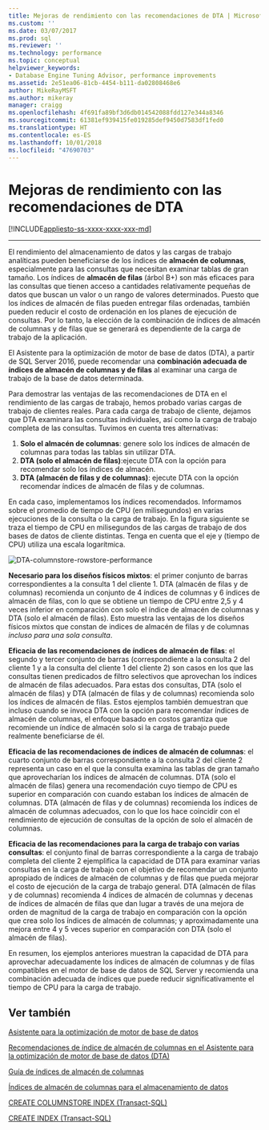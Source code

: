 ```yaml
---
title: Mejoras de rendimiento con las recomendaciones de DTA | Microsoft Docs
ms.custom: ''
ms.date: 03/07/2017
ms.prod: sql
ms.reviewer: ''
ms.technology: performance
ms.topic: conceptual
helpviewer_keywords:
- Database Engine Tuning Advisor, performance improvements
ms.assetid: 2e51ea06-81cb-4454-b111-da02808468e6
author: MikeRayMSFT
ms.author: mikeray
manager: craigg
ms.openlocfilehash: 4f691fa89bf3d6db014542088fdd127e344a8346
ms.sourcegitcommit: 61381ef939415fe019285def9450d7583df1fed0
ms.translationtype: HT
ms.contentlocale: es-ES
ms.lasthandoff: 10/01/2018
ms.locfileid: "47690703"
---
```

# <a name="performance-improvements-using-dta-recommendations"></a>Mejoras de rendimiento con las recomendaciones de DTA
[!INCLUDE[appliesto-ss-xxxx-xxxx-xxx-md](../../includes/appliesto-ss-xxxx-xxxx-xxx-md.md)]


---
El rendimiento del almacenamiento de datos y las cargas de trabajo analíticas pueden beneficiarse de los índices de **almacén de columnas**, especialmente para las consultas que necesitan examinar tablas de gran tamaño. Los índices de **almacén de filas** (árbol B+) son más eficaces para las consultas que tienen acceso a cantidades relativamente pequeñas de datos que buscan un valor o un rango de valores determinados. Puesto que los índices de almacén de filas pueden entregar filas ordenadas, también pueden reducir el costo de ordenación en los planes de ejecución de consultas. Por lo tanto, la elección de la combinación de índices de almacén de columnas y de filas que se generará es dependiente de la carga de trabajo de la aplicación.

El Asistente para la optimización de motor de base de datos (DTA), a partir de SQL Server 2016, puede recomendar una **combinación adecuada de índices de almacén de columnas y de filas** al examinar una carga de trabajo de la base de datos determinada. 

Para demostrar las ventajas de las recomendaciones de DTA en el rendimiento de las cargas de trabajo, hemos probado varias cargas de trabajo de clientes reales. Para cada carga de trabajo de cliente, dejamos que DTA examinara las consultas individuales, así como la carga de trabajo completa de las consultas. Tuvimos en cuenta tres alternativas:
  
  1. **Solo el almacén de columnas**: genere solo los índices de almacén de columnas para todas las tablas sin utilizar DTA. 
  2. **DTA (solo el almacén de filas)**:ejecute DTA con la opción para recomendar solo los índices de almacén.
  3. **DTA (almacén de filas y de columnas)**: ejecute DTA con la opción recomendar índices de almacén de filas y de columnas.  
   
En cada caso, implementamos los índices recomendados. Informamos sobre el promedio de tiempo de CPU (en milisegundos) en varias ejecuciones de la consulta o la carga de trabajo. En la figura siguiente se traza el tiempo de CPU en milisegundos de las cargas de trabajo de dos bases de datos de cliente distintas. Tenga en cuenta que el eje y (tiempo de CPU) utiliza una escala logarítmica.   


![DTA-columnstore-rowstore-performance](../../relational-databases/performance/media/dta-columnstore-rowstore-performance.gif)



**Necesario para los diseños físicos mixtos**: el primer conjunto de barras correspondientes a la consulta 1 del cliente 1. DTA (almacén de filas y de columnas) recomienda un conjunto de 4 índices de columnas y 6 índices de almacén de filas, con lo que se obtiene un tiempo de CPU entre 2,5 y 4 veces inferior en comparación con solo el índice de almacén de columnas y DTA (solo el almacén de filas). Esto muestra las ventajas de los diseños físicos mixtos que constan de indices de almacén de filas y de columnas *incluso para una sola consulta*. 

**Eficacia de las recomendaciones de índices de almacén de filas**: el segundo y tercer conjunto de barras (correspondiente a la consulta 2 del cliente 1 y a la consulta del cliente 1 del cliente 2) son casos en los que las consultas tienen predicados de filtro selectivos que aprovechan los índices de almacén de filas adecuados. Para estas dos consultas, DTA (solo el almacén de filas) y DTA (almacén de filas y de columnas) recomienda solo los índices de almacén de filas. Estos ejemplos también demuestran que incluso cuando se invoca DTA con la opción para recomendar índices de almacén de columnas, el enfoque basado en costos garantiza que recomiende un índice de almacén solo si la carga de trabajo puede realmente beneficiarse de él.

**Eficacia de las recomendaciones de índices de almacén de columnas**: el cuarto conjunto de barras correspondiente a la consulta 2 del cliente 2 representa un caso en el que la consulta examina las tablas de gran tamaño que aprovecharían los índices de almacén de columnas. DTA (solo el almacén de filas) genera una recomendación cuyo tiempo de CPU es superior en comparación con cuando estaban los índices de almacén de columnas. DTA (almacén de filas y de columnas) recomienda los índices de almacén de columnas adecuados, con lo que los hace coincidir con el rendimiento de ejecución de consultas de la opción de solo el almacén de columnas.

**Eficacia de las recomendaciones para la carga de trabajo con varias consultas**: el conjunto final de barras correspondiente a la carga de trabajo completa del cliente 2 ejemplifica la capacidad de DTA para examinar varias consultas en la carga de trabajo con el objetivo de recomendar un conjunto apropiado de índices de almacén de columnas y de filas que pueda mejorar el costo de ejecución de la carga de trabajo general. DTA (almacén de filas y de columnas) recomienda 4 índices de almacén de columnas y decenas de índices de almacén de filas que dan lugar a través de una mejora de orden de magnitud de la carga de trabajo en comparación con la opción que crea solo los índices de almacén de columnas; y aproximadamente una mejora entre 4 y 5 veces superior en comparación con DTA (solo el almacén de filas).

En resumen, los ejemplos anteriores muestran la capacidad de DTA para aprovechar adecuadamente los índices de almacén de columnas y de filas compatibles en el motor de base de datos de SQL Server y recomienda una combinación adecuada de índices que puede reducir significativamente el tiempo de CPU para la carga de trabajo. 

<a name="see-also"></a>Ver también
---
[Asistente para la optimización de motor de base de datos](../../relational-databases/performance/database-engine-tuning-advisor.md)

[Recomendaciones de índice de almacén de columnas en el Asistente para la optimización de motor de base de datos (DTA)](../../relational-databases/performance/columnstore-index-recommendations-in-database-engine-tuning-advisor-dta.md)

[Guía de índices de almacén de columnas](~/relational-databases/indexes/columnstore-indexes-overview.md)

[Índices de almacén de columnas para el almacenamiento de datos](~/relational-databases/indexes/columnstore-indexes-data-warehouse.md)

[CREATE COLUMNSTORE INDEX (Transact-SQL)](../../t-sql/statements/create-columnstore-index-transact-sql.md)

[CREATE INDEX (Transact-SQL)](../../t-sql/statements/create-index-transact-sql.md)



